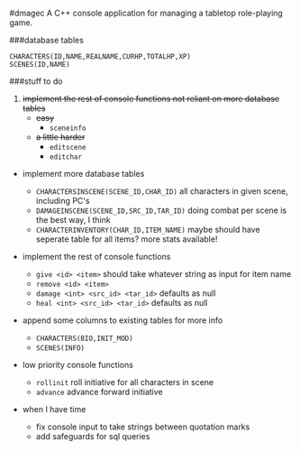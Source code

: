 #dmagec
A C++ console application for managing a tabletop role-playing game.

###database tables

    CHARACTERS(ID,NAME,REALNAME,CURHP,TOTALHP,XP)
    SCENES(ID,NAME)

###stuff to do
1. ~~implement the rest of console functions not reliant on more database tables~~
    * ~~easy~~
        * `sceneinfo`
    * ~~a little harder~~
        * `editscene`
        * `editchar`

* implement more database tables
    * `CHARACTERSINSCENE(SCENE_ID,CHAR_ID)` all characters in given scene, including PC's
    * `DAMAGEINSCENE(SCENE_ID,SRC_ID,TAR_ID)` doing combat per scene is the best way, I think
    * `CHARACTERINVENTORY(CHAR_ID,ITEM_NAME)` maybe should have seperate table for all items? more stats available!

* implement the rest of console functions
    * `give <id> <item>` should take whatever string as input for item name
    * `remove <id> <item>`
    * `damage <int> <src_id> <tar_id>`  defaults as null
    * `heal <int> <src_id> <tar_id>`  defaults as null

* append some columns to existing tables for more info
    * `CHARACTERS(BIO,INIT_MOD)`
    * `SCENES(INFO)`

* low priority console functions
    * `rollinit` roll initiative for all characters in scene
    * `advance` advance forward initiative

* when I have time
    * fix console input to take strings between quotation marks
    * add safeguards for sql queries